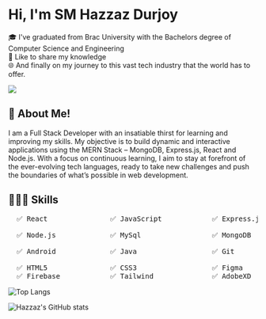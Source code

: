 # Hi, I'm SM Hazzaz Durjoy

<p>
🎓 I've graduated from Brac University with the Bachelors degree of Computer Science and Engineering </br>
🎤 Like to share my knowledge </br>
🌐 And finally on my journey to this vast tech industry that the world has to offer.
</p>

![](https://komarev.com/ghpvc/?username=sm-hdurjoy)

## 🚀 About Me!
<p>I am a Full Stack Developer with an insatiable thirst for learning and improving my skills. My objective is to build dynamic and interactive applications using the MERN Stack – MongoDB, Express.js, React and Node.js. With a focus on continuous learning, I aim to stay at forefront of the ever-evolving tech languages, ready to take new challenges and push the boundaries of what’s possible in web development.</p>

## 👨🏽‍💻 Skills
<pre>
  ✅ React               ✅ JavaScript            ✅ Express.js <br>
  ✅ Node.js             ✅ MySql                 ✅ MongoDB <br>
  ✅ Android             ✅ Java                  ✅ Git <br>
  ✅ HTML5               ✅ CSS3                  ✅ Figma
  ✅ Firebase            ✅ Tailwind              ✅ AdobeXD
</pre>

![Top Langs](https://github-readme-stats.vercel.app/api/top-langs/?username=sm-hdurjoy&layout=compact&theme=transparent)

![Hazzaz's GitHub stats](https://github-readme-stats.vercel.app/api?username=sm-hdurjoy&show_icons=true&theme=transparent)


